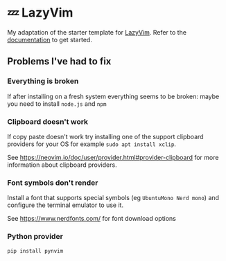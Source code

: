 # 💤 LazyVim

My adaptation of the starter template for [LazyVim](https://github.com/LazyVim/LazyVim).
Refer to the [documentation](https://lazyvim.github.io/installation) to get started.


## Problems I've had to fix

### Everything is broken
If after installing on a fresh system everything seems to be broken: maybe you need to install `node.js` and `npm`

### Clipboard doesn't work
If copy paste doesn't work try installing one of the support clipboard providers for your OS for example `sudo apt install xclip`.

See https://neovim.io/doc/user/provider.html#provider-clipboard for more information about clipboard providers.

### Font symbols don't render
Install a font that supports special symbols (eg `UbuntuMono Nerd mono`) and configure the terminal emulator to use it. 

See https://www.nerdfonts.com/ for font download options

### Python provider
`pip install pynvim`
